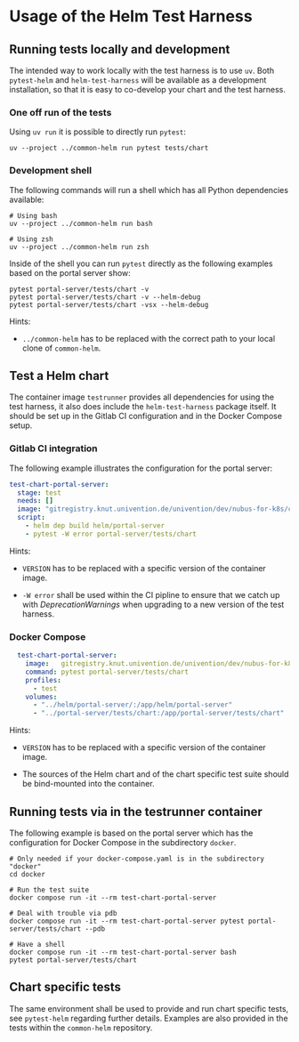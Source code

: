 # Usage of the Helm Test Harness

## Running tests locally and development

The intended way to work locally with the test harness is to use `uv`. Both
`pytest-helm` and `helm-test-harness` will be available as a development
installation, so that it is easy to co-develop your chart and the test harness.


### One off run of the tests

Using `uv run` it is possible to directly run `pytest`:

```shell
uv --project ../common-helm run pytest tests/chart
```


### Development shell

The following commands will run a shell which has all Python dependencies
available:

```shell
# Using bash
uv --project ../common-helm run bash

# Using zsh
uv --project ../common-helm run zsh
```

Inside of the shell you can run `pytest` directly as the following examples
based on the portal server show:

```shell
pytest portal-server/tests/chart -v
pytest portal-server/tests/chart -v --helm-debug
pytest portal-server/tests/chart -vsx --helm-debug
```

Hints:

- `../common-helm` has to be replaced with the correct path to your local
  clone of `common-helm`.


## Test a Helm chart

The container image `testrunner` provides all dependencies for using the test
harness, it also does include the `helm-test-harness` package itself. It should
be set up in the Gitlab CI configuration and in the Docker Compose setup.


### Gitlab CI integration

The following example illustrates the configuration for the portal server:

```yaml
test-chart-portal-server:
  stage: test
  needs: []
  image: "gitregistry.knut.univention.de/univention/dev/nubus-for-k8s/common-helm/testrunner:VERSION"
  script:
    - helm dep build helm/portal-server
    - pytest -W error portal-server/tests/chart
```

Hints:

- `VERSION` has to be replaced with a specific version of the container image.

- `-W error` shall be used within the CI pipline to ensure that we catch up with
  _DeprecationWarnings_ when upgrading to a new version of the test harness.


### Docker Compose

```yaml
  test-chart-portal-server:
    image:   gitregistry.knut.univention.de/univention/dev/nubus-for-k8s/common-helm/testrunner:VERSION
    command: pytest portal-server/tests/chart
    profiles:
      - test
    volumes:
      - "../helm/portal-server/:/app/helm/portal-server"
      - "../portal-server/tests/chart:/app/portal-server/tests/chart"
```

Hints:

- `VERSION` has to be replaced with a specific version of the container image.

- The sources of the Helm chart and of the chart specific test suite should be
  bind-mounted into the container.


## Running tests via in the testrunner container

The following example is based on the portal server which has the configuration
for Docker Compose in the subdirectory `docker`.

```shell
# Only needed if your docker-compose.yaml is in the subdirectory "docker"
cd docker

# Run the test suite
docker compose run -it --rm test-chart-portal-server

# Deal with trouble via pdb
docker compose run -it --rm test-chart-portal-server pytest portal-server/tests/chart --pdb

# Have a shell
docker compose run -it --rm test-chart-portal-server bash
pytest portal-server/tests/chart
```


## Chart specific tests

The same environment shall be used to provide and run chart specific tests, see
`pytest-helm` regarding further details. Examples are also provided in the tests
within the `common-helm` repository.
